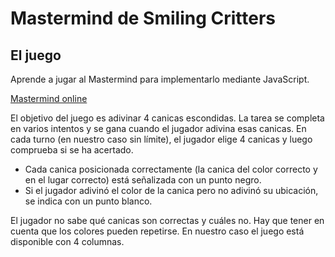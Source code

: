# Mastermind de Smiling Critters

## El juego
Aprende a jugar al Mastermind para implementarlo mediante JavaScript.

[Mastermind online](https://www.zagrajsam.pl/en/dzialy_gier.php?gra=3)

El objetivo del juego es adivinar 4 canicas escondidas. La tarea se completa en varios intentos y se gana cuando el jugador adivina esas canicas. En cada turno (en nuestro caso sin límite), el jugador elige 4 canicas y luego comprueba si se ha acertado. 
- Cada canica posicionada correctamente (la canica del color correcto y en el lugar correcto) está señalizada con un punto negro.
- Si el jugador adivinó el color de la canica pero no adivinó su ubicación, se indica con un punto blanco.

El jugador no sabe qué canicas son correctas y cuáles no. Hay que tener en cuenta que los colores pueden repetirse. En nuestro caso el juego está disponible  con 4 columnas.

